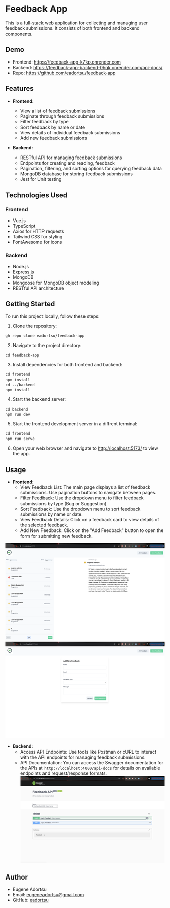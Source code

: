 # Feedback App

This is a full-stack web application for collecting and managing user feedback submissions. It consists of both frontend and backend components.

## Demo
- Frontend: https://feedback-app-k7kp.onrender.com
- Backend: https://feedback-app-backend-0hqk.onrender.com/api-docs/
-  Repo: https://github.com/eadortsu/feedback-app

## Features

- **Frontend:**
  - View a list of feedback submissions
  - Paginate through feedback submissions
  - Filter feedback by type
  - Sort feedback by name or date
  - View details of individual feedback submissions
  - Add new feedback submissions

- **Backend:**
  - RESTful API for managing feedback submissions
  - Endpoints for creating and reading, feedback
  - Pagination, filtering, and sorting options for querying feedback data
  - MongoDB database for storing feedback submissions
  -  Jest for Unit testing 

## Technologies Used

### Frontend
- Vue.js
- TypeScript
- Axios for HTTP requests
- Tailwind CSS for styling
- FontAwesome for icons

### Backend
- Node.js
- Express.js
- MongoDB
- Mongoose for MongoDB object modeling
- RESTful API architecture

## Getting Started

To run this project locally, follow these steps:

1. Clone the repository:

```
gh repo clone eadortsu/feedback-app
```

2. Navigate to the project directory:

```
cd feedback-app
```

3. Install dependencies for both frontend and backend:

```
cd frontend
npm install
cd ../backend
npm install
```

4. Start the backend server:

```
cd backend
npm run dev
```

5. Start the frontend development server in a diffrent terminal:

```
cd frontend
npm run serve
```

6. Open your web browser and navigate to [http://localhost:5173/](http://localhost:5173/) to view the app.

## Usage

- **Frontend:**
  - View Feedback List: The main page displays a list of feedback submissions. Use pagination buttons to navigate between pages.
  - Filter Feedback: Use the dropdown menu to filter feedback submissions by type (Bug or Suggestion).
  - Sort Feedback: Use the dropdown menu to sort feedback submissions by name or date.
  - View Feedback Details: Click on a feedback card to view details of the selected feedback.
  - Add New Feedback: Click on the "Add Feedback" button to open the form for submitting new feedback.

![View Feedback List](https://raw.githubusercontent.com/eadortsu/feedback-app/main/screenshots/fe1.png)
![ Add New Feedback](https://raw.githubusercontent.com/eadortsu/feedback-app/main/screenshots/fe2.png)



- **Backend:**
  - Access API Endpoints: Use tools like Postman or cURL to interact with the API endpoints for managing feedback submissions.
  - API Documentation: You can access the Swagger documentation for the APIs at `http://localhost:4000/api-docs` for details on available endpoints and request/response formats.
    ![Feedback App Logo](https://raw.githubusercontent.com/eadortsu/feedback-app/main/screenshots/be.png)

## Author

- Eugene Adortsu
- Email: eugeneadortsu@gmail.com
- GitHub: [eadortsu](https://github.com/eadortsu)
